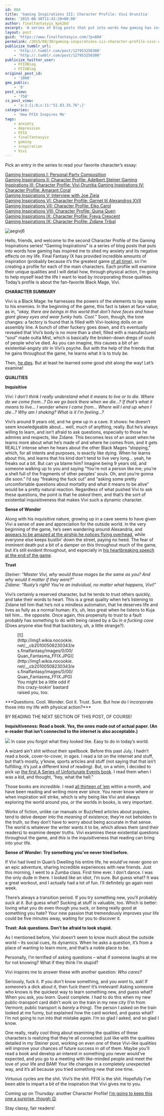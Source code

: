 ```yaml
---
id: 884
title: 'Gaming Inspirations III: Character Profile: Vivi Orunitia'
date: '2015-08-30T11:42:20+00:00'
author: finalfantasyix_kpk2bd
excerpt: 'A series of blog posts that put into words how gaming has inspired me to shed my anxiety and its negative effects on my life, like "drinking too much" and "being unkind to my body and mind".'
layout: post
guid: 'https://www.finalfantasyix.com/?p=884'
permalink: /2015/08/30/gaming-inspirations-iii-character-profile-vivi-orunitia/
publicize_tumblr_url:
    - 'http://.tumblr.com/post/127953256300'
    - 'http://.tumblr.com/post/127953256300'
publicize_twitter_user:
    - FFIXBlog
    - FFIXBlog
original_post_id:
    - '1000'
geo_public:
    - '0'
post_view:
    - '758'
is_post_view:
    - 'a:1:{i:0;s:11:"51.83.35.76";}'
categories:
    - 'How FFIX Inspires Me'
tags:
    - anxiety
    - depression
    - FFIX
    - finalfantasyix
    - gaming
    - inspiration
    - Vivi
---
```


Pick an entry in the series to read your favorite character’s essay:

[Gaming Inspirations I: Personal Party Composition](https://www.finalfantasyix.com/2015/08/23/gaming-inspirations-i-personal-party-composition/)  
[Gaming Inspirations II: Character Profile: Adelbert Steiner  ](https://www.finalfantasyix.com/2015/08/27/gaming-inspirations-ii-character-profile-adelbert-steiner/)[Gaming Inspirations III: Character Profile: Vivi Orunitia  ](https://www.finalfantasyix.com/2015/08/30/gaming-inspirations-iii-character-profile-vivi-orunitia/)[Gaming Inspirations IV: Character Profile: Amarant Coral](https://www.finalfantasyix.com/2015/09/06/gaming-inspirations-iv-character-profile-amarant-coral/)  
[Gaming Inspirations V: Interview with Joe Zieja](https://www.finalfantasyix.com/2015/09/08/gaming-inspirations-v-interview-joe-zieja-author-voiceover-artist-musician/)  
[Gaming Inspirations VI: Character Profile: Garnet til Alexandros XVII](https://www.finalfantasyix.com/2015/09/24/gaming-inspirations-vi-character-profile-garnet-til-alexandros-xvii/)  
[Gaming Inspirations VII: Character Profile: Eiko Carol](https://www.finalfantasyix.com/2015/10/18/gaming-inspirations-vii-character-profile-eiko-carol/)  
[Gaming Inspirations VIII: Character Profile: Quina Quen](https://www.finalfantasyix.com/2015/10/25/gaming-inspirations-viii-character-profile-quina-quen/)  
[Gaming Inspirations IX: Character Profile: Freya Crescent](https://www.finalfantasyix.com/2015/11/01/gaming-inspirations-ix-character-profile-freya-crescent/)  
[Gaming Inspirations IX: Character Profile: Zidane Tribal](https://www.finalfantasyix.com/2015/11/01/gaming-inspirations-x-character-profile-zidane-tribal/)

![aegivj6](https://www.finalfantasyix.com/wp-content/uploads/2017/02/aegivj6.jpg)

Hello, friends, and welcome to the second Character Profile of the Gaming Inspirations series! “Gaming Inspirations” is a series of blog posts that puts into words how gaming has inspired me to shed my anxiety and its negative effects on my life. Final Fantasy IX has provided incredible amounts of inspiration (probably because it’s the greatest game [of all time](http://1wdojq181if3tdg01yomaof86.wpengine.netdna-cdn.com/wp-content/uploads/2015/01/kanye_of_all_time_taylor_swift_let_you_finish.jpg)), so I’m creating a profile for each of the main characters. Each profile will examine their unique qualities and I will detail how, through physical action, I’m going to help myself lead the life I want to lead by incorporating those qualities. Today’s profile is about the fan-favorite Black Mage, Vivi.

**CHARACTER SUMMARY**

Vivi is a Black Mage: he harnesses the powers of the elements to lay waste to his enemies. In the beginning of the game, this fact is taken at face value; as in, “*okay, there are beings in this world that don’t have faces and have giant glowy eyes and wear funky hats. Cool.*” Soon, though, the tone changes: a factory is found that is filled with Vivi-looking dolls on an assembly line. A bunch of other fuckery goes down, and it’s eventually revealed that Vivi’s body is no more than a shell, filled with a manufactured “soul” made outta Mist, which is basically the broken-down dregs of souls of people who’ve died. As you can imagine, this causes a bit of an existential-angsty stir in Vivi’s psyche. But with the help of the friends that he gains throughout the game, he learns what it is to truly *be.*

Then, [he dies](https://www.youtube.com/watch?v=tKdcjJoXeEY). But at least he learned some good shit along the way! Let’s examine!

**QUALITIES**

**Inquisitive**

*Vivi: I don’t think I really understand what it means to live or to die. Where do we come from…? Do we go back there when we die…? If that’s what it means to live… I wonder where I came from… Where will I end up when I die…? Why am I shaking? What is it I’m feeling…?*

Vivi’s around 9 years old, and he grew up in a cave. It shows: he doesn’t seem knowledgeable about… well, much of anything, really. But he’s always willing to learn, and isn’t afraid to ask questions, especially to those he admires and respects, like Zidane. This becomes less of an asset when he learns more about what he’s made of and where he comes from, and it gets REALLY intense when he hears about the other Black Mages “stopping,” which, for all intents and purposes, is exactly like dying. When he learns about this, and learns that his kind don’t tend to live very long… yeah, he freaks out a bit. But can ya blame him? Imagine being 9 years old, and someone walking up to you and saying “You’re not a person like me; you’re a shell full of the fragments of other peoples’ souls. Oh, and you’re gonna die soon.” I’d say “freaking the fuck out” and “asking some pretty uncomfortable questions about mortality and what it means to be alive” would be a pretty natural reaction. Regardless of what pushed Vivi to ask these questions, the point is that he *asked* them, and that’s the sort of existential inquisitiveness that makes Vivi such a dynamic character.

**Sense of Wonder**

Along with his inquisitive nature, growing up in a cave seems to have given Vivi a sense of awe and appreciation for the outside world. In the very beginning of the game, he’s seen wandering around Alexandria, and [appears to be amazed at the airship he notices flying overhead](https://youtu.be/Dl-RzRxAebU?t=191), while everyone else keeps bustlin’ down the street, paying no heed. The fear of imminent death put a bit of a damper on this throughout much of the game, but it’s still evident throughout, and especially in [his heartbreaking speech at the end of the game](http://i.imgur.com/wKTyawm.png).

**Trust**

 *Steiner: “Master Vivi, why would those mages be the same as you? And why would it matter if they were?”*  
 *Zidane: “Rusty’s right! You’re an individual, no matter what happens, Vivi!”*

Vivi’s certainly a reserved character, but he tends to trust others quickly, and take their words to heart. This is a great quality when he’s listening to Zidane tell him that he’s not a mindless automaton, that he deserves life and lives as fully as a normal human; it’s, uh, less great when he listens to Kuja tell him… the opposite. Once again, this propensity to trust to a fault probably has something to do with being raised by a Qu *in a fucking cave* (Does anyone else find that backstory, uh, a little strange?).

<figure class="wp-caption aligncenter" style="width: 189px">[![](http://img1.wikia.nocookie.net/__cb20100508230343/es.finalfantasy/images/0/00/Quan_Fantasma_FFIX.JPG)](http://img1.wikia.nocookie.net/__cb20100508230343/es.finalfantasy/images/0/00/Quan_Fantasma_FFIX.JPG)<figcaption class="wp-caption-text">You might be a little odd if this crazy-lookin’ bastard raised you, too.</figcaption></figure>***Questions. Cool. Wonder. Got it. Trust. Sure. But how do I incorporate those into my life with physical action?***

BY READING THE NEXT SECTION OF THIS POST, OF COURSE!

**Inquisitiveness: Read a book. Yes, the ones made out of actual paper. (An e-reader that isn’t connected to the internet is also acceptable.)**

[![](https://lh3.googleusercontent.com/Ez1k29oTh-wfF4ru_ymKe-fJfxy5ND7t4mNGDgql86NyeThPZXp0P5ZJXDxOC0rkIsw2dePrK0qnkBGFeFz6Gx6ornDZHSEAZJ2wgdEc1NyDr8KfaJ28hoqOO6Tc3A5ud_zukII)](https://lh3.googleusercontent.com/Ez1k29oTh-wfF4ru_ymKe-fJfxy5ND7t4mNGDgql86NyeThPZXp0P5ZJXDxOC0rkIsw2dePrK0qnkBGFeFz6Gx6ornDZHSEAZJ2wgdEc1NyDr8KfaJ28hoqOO6Tc3A5ud_zukII) In case you forgot what they looked like. Easy to do in today’s world.

A wizard ain’t shit without their spellbook. Before this past July, I hadn’t read a book, cover-to-cover, in *ages*. I read a lot on the internet and stuff, but that’s mostly, y’know, sports articles and stuff (not saying that that isn’t fulfilling; it’s just a different kind of reading). But, on a whim, I decided to pick up [the first A Series of Unfortunate Events book](http://www.amazon.com/gp/product/0061146307/ref=as_li_tl?ie=UTF8&camp=1789&creative=9325&creativeASIN=0061146307&linkCode=as2&tag=realifrolpla-20&linkId=NOCYMULCBTX7BENK). I read them when I was a kid, and thought, “hey, what the hell.”

Those books are *incredible*. I read [all thirteen of ’em](http://www.amazon.com/gp/product/0061119067/ref=as_li_tl?ie=UTF8&camp=1789&creative=9325&creativeASIN=0061119067&linkCode=as2&tag=realifrolpla-20&linkId=6VYKKBTYTK3WBNB6) within a month, and have been reading and writing more ever since. You never know where or when inspiration will strike, which is why being like Vivi and always exploring the world around you, or the worlds in books, is very important.

Works of fiction, unlike car manuals or Buzzfeed articles about puppies, tend to delve deeper into the *meaning* of existence; they’re not beholden to the truth, so they don’t have to worry about being accurate in that sense. The world is whatever the writer wants it to be, which allows them (and their readers) to examine deeper truths. Vivi examines these existential questions throughout the game, and *this* is the inquisitiveness that reading can bring into your life.

**Sense of Wonder: Try something you’ve never tried before.**

If Vivi had lived in Quan’s Dwelling his entire life, he would’ve never gone on an epic adventure, sharing incredible experiences with new friends. Just this morning, I went to a Zumba class. First time ever. I don’t dance. I was the only dude in there. I looked like an idiot, I’m sure. But guess what? It was a great workout, and I actually had a lot of fun. I’ll definitely go again next week.

There’s always a transition period. If you try something new, you’ll probably suck at it. But guess what? Sucking at stuff is valuable, too. Which is better: loving what you do even though you suck, or being really good at something you hate? Your new passion that tremendously improves your life could be five minutes away, waiting for you to discover it.

**Trust: Ask questions. Don’t be afraid to look stupid.**

As I mentioned before, Vivi doesn’t seem to know much about the outside world – its social cues, its dynamics. When he asks a question, it’s from a place of wanting to learn more, and that’s a noble place to be.

Personally, I’m terrified of asking questions – what if someone laughs at me for not knowing? What if they think I’m stupid?

Vivi inspires me to answer these with another question: *Who cares?*

Seriously, fuck it. If you don’t know something, and you *want* to, ask! If someone’s a dick about it, then fuck them! It’s irrelevant! Asking someone who knows is the quickest way to learn something new, and guess what? When you ask, *you learn*. Quest complete. I had to do this when my new public-transport card didn’t work on the train in my new city (I’m from Vermont; public transport is *barely* a thing). The person I asked on the train looked at me funny, but explained how the card worked, and guess what? I’m not going to run into that mistake again. I’m so glad I asked, and so glad I know.

One really, really cool thing about examining the qualities of these characters is realizing that they’re all connected: just like with the qualities detailed in my Steiner post, working on even *one* of these Vivi-like qualities will improve your chances of future success in *all* of them. Maybe you’ll read a book and develop an interest in something you never would’ve expected, and you go to a meeting with like-minded people and meet the love of your life and BAM! Your life changes in a completely unexpected way, and it’s all because you tried something new that one time.

Virtuous cycles are the shit. Vivi’s the shit. FFIX is the shit. Hopefully I’ve been able to impart a bit of the inspiration that Vivi gives me to you.

Coming up on Thursday: another Character Profile! [I’m going to keep this one a surprise, though 😉](https://finalfantasyix.com/2015/09/06/gaming-inspirations-iv-character-profile-amarant-coral/)

Stay classy, fair readers!